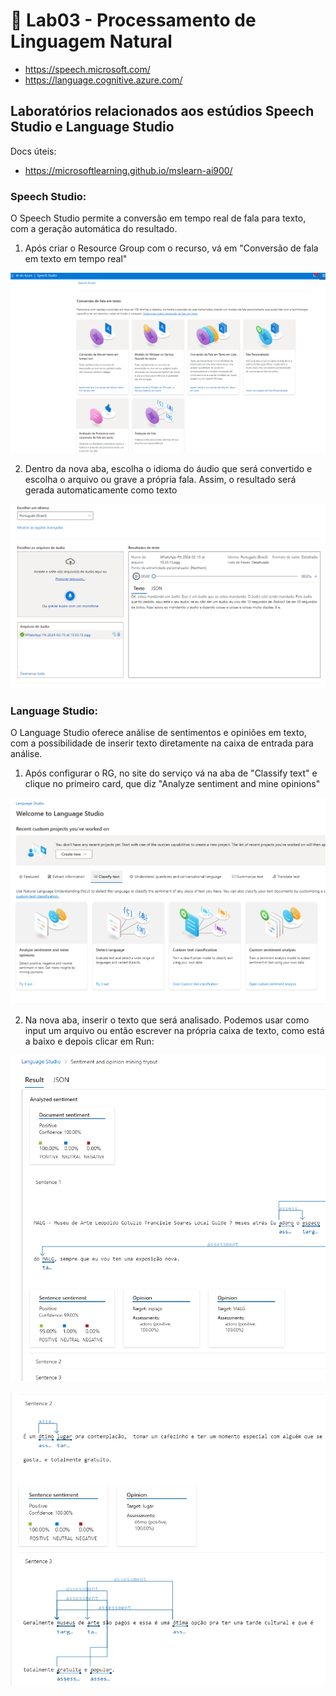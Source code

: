 # 🧪 Lab03 - Processamento de Linguagem Natural

- https://speech.microsoft.com/
- https://language.cognitive.azure.com/

## Laboratórios relacionados aos estúdios Speech Studio e Language Studio
Docs úteis: 
- https://microsoftlearning.github.io/mslearn-ai900/

### Speech Studio:

O Speech Studio permite a conversão em tempo real de fala para texto, com a geração automática do resultado.

1. Após criar o Resource Group com o recurso, vá em "Conversão de fala em texto em tempo real"

![Conversão de fala em texto em tempo real](../imgs/conversa-fala-texto-real.png)

2. Dentro da nova aba, escolha o idioma do áudio que será convertido e escolha o arquivo ou grave a própria fala. Assim, o resultado será gerada automaticamente como texto

![Resultado da Conversão](../imgs/audio-convertido.png)

### Language Studio:

O Language Studio oferece análise de sentimentos e opiniões em texto, com a possibilidade de inserir texto diretamente na caixa de entrada para análise.

1. Após configurar o RG, no site do serviço vá na aba de "Classify text" e clique no primeiro card, que diz "Analyze sentiment and mine opinions"

![Card Analyze sentiment and mine opinions](../imgs/analyze-sent-opin.png)

2. Na nova aba, inserir o texto que será analisado. Podemos usar como input um arquivo ou então escrever na própria caixa de texto, como está a baixo e depois clicar em Run:

![Resultado Análise de Avaliação](../imgs/result-analise.png)

![Mais análises do Resultado](../imgs/outras-analises.png)

